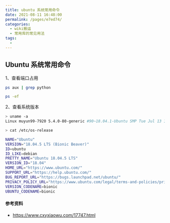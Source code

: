 ```yaml
---
title: ubuntu 系统常用命令
date: 2021-08-11 16:48:00
permalink: /pages/e7ed74/
categories:
  - wiki搬运
  - 常用库的常见用法
tags:
  - 
---
```

## Ubuntu 系统常用命令

1、查看端口占用

```bash
ps aux | grep python

ps -ef
```

2、查看系统版本

```bash
> uname -a
Linux muyun99-7920 5.4.0-80-generic #90~18.04.1-Ubuntu SMP Tue Jul 13 19:40:02 UTC 2021 x86_64 x86_64 x86_64 GNU/Linux

> cat /etc/os-release

NAME="Ubuntu"
VERSION="18.04.5 LTS (Bionic Beaver)"
ID=ubuntu
ID_LIKE=debian
PRETTY_NAME="Ubuntu 18.04.5 LTS"
VERSION_ID="18.04"
HOME_URL="https://www.ubuntu.com/"
SUPPORT_URL="https://help.ubuntu.com/"
BUG_REPORT_URL="https://bugs.launchpad.net/ubuntu/"
PRIVACY_POLICY_URL="https://www.ubuntu.com/legal/terms-and-policies/privacy-policy"
VERSION_CODENAME=bionic
UBUNTU_CODENAME=bionic

```





#### 参考资料

- https://www.cxyxiaowu.com/17747.html